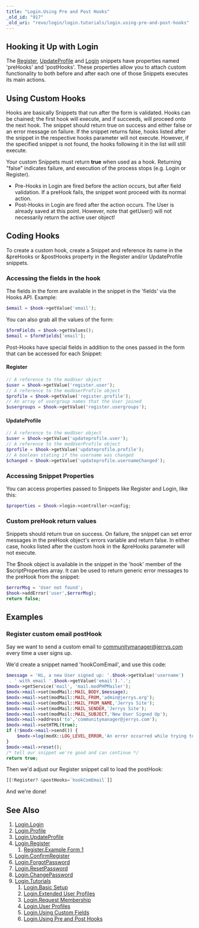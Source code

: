 ```yaml
---
title: "Login.Using Pre and Post Hooks"
_old_id: "917"
_old_uri: "revo/login/login.tutorials/login.using-pre-and-post-hooks"
---
```


## Hooking it Up with Login

The [Register](extras/login/login.register "Login.Register"), [UpdateProfile](extras/login/login.updateprofile "Login.UpdateProfile") and [Login](extras/login/login "Login.Login") snippets have properties named 'preHooks' and 'postHooks'. These properties allow you to attach custom functionality to both before and after each one of those Snippets executes its main actions.

## Using Custom Hooks

Hooks are basically Snippets that run after the form is validated. Hooks can be chained; the first hook will execute, and if succeeds, will proceed onto the next hook. The snippet should return true on success and either false or an error message on failure. If the snippet returns false, hooks listed after the snippet in the respective hooks parameter will not execute. However, if the specified snippet is not found, the hooks following it in the list will still execute.

Your custom Snippets must return **true** when used as a hook. Returning "false" indicates failure, and execution of the process stops (e.g. Login or Register).

- Pre-Hooks in Login are fired before the action occurs, but after field validation. If a preHook fails, the snippet wont proceed with its normal action.
- Post-Hooks in Login are fired after the action occurs. The User is already saved at this point. However, note that getUser() will not necessarily return the active user object!

## Coding Hooks

To create a custom hook, create a Snippet and reference its name in the &preHooks or &postHooks property in the Register and/or UpdateProfile snippets.

### Accessing the fields in the hook

The fields in the form are available in the snippet in the 'fields' via the Hooks API. Example:

``` php
$email = $hook->getValue('email');
```

You can also grab all the values of the form:

``` php
$formFields = $hook->getValues();
$email = $formFields['email'];
```

Post-Hooks have special fields in addition to the ones passed in the form that can be accessed for each Snippet:

#### Register

``` php
// A reference to the modUser object
$user = $hook->getValue('register.user');
// A reference to the modUserProfile object
$profile = $hook->getValue('register.profile');
// An array of usergroup names that the User joined
$usergroups = $hook->getValue('register.usergroups');
```

#### UpdateProfile

``` php
// A reference to the modUser object
$user = $hook->getValue('updateprofile.user');
// A reference to the modUserProfile object
$profile = $hook->getValue('updateprofile.profile');
// A boolean stating if the username was changed
$changed = $hook->getValue('updateprofile.usernameChanged');
```

### Accessing Snippet Properties

You can access properties passed to Snippets like Register and Login, like this:

``` php
$properties = $hook->login->controller->config;
```

### Custom preHook return values

Snippets should return true on success. On failure, the snippet can set error messages in the preHook object's errors variable and return false. In either case, hooks listed after the custom hook in the &preHooks parameter will not execute.

The $hook object is available in the snippet in the 'hook' member of the $scriptProperties array. It can be used to return generic error messages to the preHook from the snippet:

``` php
$errorMsg = 'User not found';
$hook->addError('user',$errorMsg);
return false;
```

## Examples

### Register custom email postHook

Say we want to send a custom email to communitymanager@jerrys.com every time a user signs up.

We'd create a snippet named 'hookComEmail', and use this code:

``` php
$message = 'Hi, a new User signed up: '.$hook->getValue('username')
 . ' with email '.$hook->getValue('email').'.';
$modx->getService('mail', 'mail.modPHPMailer');
$modx->mail->set(modMail::MAIL_BODY,$message);
$modx->mail->set(modMail::MAIL_FROM,'admin@jerrys.org');
$modx->mail->set(modMail::MAIL_FROM_NAME,'Jerrys Site');
$modx->mail->set(modMail::MAIL_SENDER,'Jerrys Site');
$modx->mail->set(modMail::MAIL_SUBJECT,'New User Signed Up');
$modx->mail->address('to','communitymanager@jerrys.com');
$modx->mail->setHTML(true);
if (!$modx->mail->send()) {
    $modx->log(modX::LOG_LEVEL_ERROR,'An error occurred while trying to send the email: '.$err);
}
$modx->mail->reset();
/* tell our snippet we're good and can continue */
return true;
```

Then we'd adjust our Register snippet call to load the postHook:

``` php
[[!Register? &postHooks=`hookComEmail`]]
```

And we're done!

## See Also

1. [Login.Login](extras/login/login)
2. [Login.Profile](extras/login/login.profile)
3. [Login.UpdateProfile](extras/login/login.updateprofile)
4. [Login.Register](extras/login/login.register)
   1. [Register.Example Form 1](extras/login/login.register/example-form-1)
5. [Login.ConfirmRegister](extras/login/login.confirmregister)
6. [Login.ForgotPassword](extras/login/login.forgotpassword)
7. [Login.ResetPassword](extras/login/login.resetpassword)
8. [Login.ChangePassword](extras/login/login.changepassword)
9. [Login.Tutorials](extras/login/login.tutorials)
    1. [Login.Basic Setup](extras/login/login.tutorials/basic-setup)
    2. [Login.Extended User Profiles](extras/login/login.tutorials/extended-user-profiles)
    3. [Login.Request Membership](extras/login/login.tutorials/request-membership)
    4. [Login.User Profiles](extras/login/login.tutorials/user-profiles)
    5. [Login.Using Custom Fields](extras/login/login.tutorials/using-custom-fields)
    6. [Login.Using Pre and Post Hooks](extras/login/login.tutorials/using-pre-and-post-hooks)